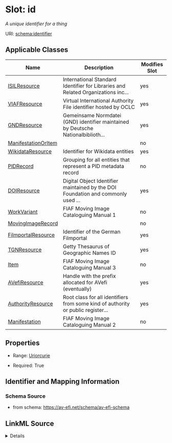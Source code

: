 

# Slot: id


_A unique identifier for a thing_



URI: [schema:identifier](http://schema.org/identifier)



<!-- no inheritance hierarchy -->





## Applicable Classes

| Name | Description | Modifies Slot |
| --- | --- | --- |
| [ISILResource](ISILResource.md) | International Standard Identifier for Libraries and Related Organizations inc... |  yes  |
| [VIAFResource](VIAFResource.md) | Virtual International Authority File identifier hosted by OCLC |  yes  |
| [GNDResource](GNDResource.md) | Gemeinsame Normdatei (GND) identifier maintained by Deutsche Nationalbiblioth... |  yes  |
| [ManifestationOrItem](ManifestationOrItem.md) |  |  no  |
| [WikidataResource](WikidataResource.md) | Identifier for Wikidata entities |  yes  |
| [PIDRecord](PIDRecord.md) | Grouping for all entities that represent a PID metadata record |  no  |
| [DOIResource](DOIResource.md) | Digital Object Identifier maintained by the DOI Foundation and commonly used ... |  yes  |
| [WorkVariant](WorkVariant.md) | FIAF Moving Image Cataloguing Manual 1 |  no  |
| [MovingImageRecord](MovingImageRecord.md) |  |  no  |
| [FilmportalResource](FilmportalResource.md) | Identifier of the German Filmportal |  yes  |
| [TGNResource](TGNResource.md) | Getty Thesaurus of Geographic Names ID |  yes  |
| [Item](Item.md) | FIAF Moving Image Cataloguing Manual 3 |  no  |
| [AVefiResource](AVefiResource.md) | Handle with the prefix allocated for AVefi (eventually) |  yes  |
| [AuthorityResource](AuthorityResource.md) | Root class for all identifiers from some kind of authority or public register... |  yes  |
| [Manifestation](Manifestation.md) | FIAF Moving Image Cataloguing Manual 2 |  no  |







## Properties

* Range: [Uriorcurie](Uriorcurie.md)

* Required: True





## Identifier and Mapping Information







### Schema Source


* from schema: https://av-efi.net/schema/av-efi-schema




## LinkML Source

<details>
```yaml
name: id
description: A unique identifier for a thing
from_schema: https://av-efi.net/schema/av-efi-schema
rank: 1000
slot_uri: schema:identifier
identifier: true
alias: id
domain_of:
- PIDRecord
- AuthorityResource
range: uriorcurie
required: true

```
</details>